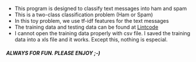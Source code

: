 ﻿- ﻿﻿﻿﻿This program is designed to classify text messages into ham and spam- This is a two-class classification problem (Ham or Spam)- In this toy problem, we use tf-idf features for the text messages- The training data and testing data can be found at [Lintcode](https://www.lintcode.com/ai/)- I cannot open the training data properly with csv file. I saved the training data into a xls file and it works. Except this, nothing is especial.##### ALWAYS FOR FUN. PLEASE ENJOY ;-)